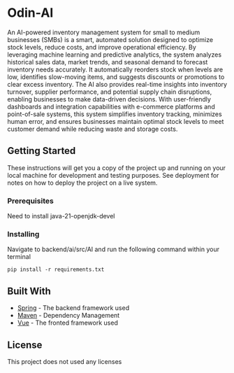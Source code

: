 # Odin-AI

An AI-powered inventory management system for small to medium businesses (SMBs) is a smart, automated solution designed to optimize stock levels, reduce costs, and improve operational efficiency. By leveraging machine learning and predictive analytics, the system analyzes historical sales data, market trends, and seasonal demand to forecast inventory needs accurately. It automatically reorders stock when levels are low, identifies slow-moving items, and suggests discounts or promotions to clear excess inventory. The AI also provides real-time insights into inventory turnover, supplier performance, and potential supply chain disruptions, enabling businesses to make data-driven decisions. With user-friendly dashboards and integration capabilities with e-commerce platforms and point-of-sale systems, this system simplifies inventory tracking, minimizes human error, and ensures businesses maintain optimal stock levels to meet customer demand while reducing waste and storage costs.

## Getting Started

These instructions will get you a copy of the project up and running on your local machine for development and testing purposes. See deployment for notes on how to deploy the project on a live system.

### Prerequisites

Need to install java-21-openjdk-devel

### Installing

Navigate to backend/ai/src/AI and run the following command within your terminal

```
pip install -r requirements.txt
```

## Built With

* [Spring](https://start.spring.io/) - The backend framework used
* [Maven](https://maven.apache.org/) - Dependency Management
* [Vue](https://vuejs.org/) - The fronted framework used

## License

This project does not used any licenses

